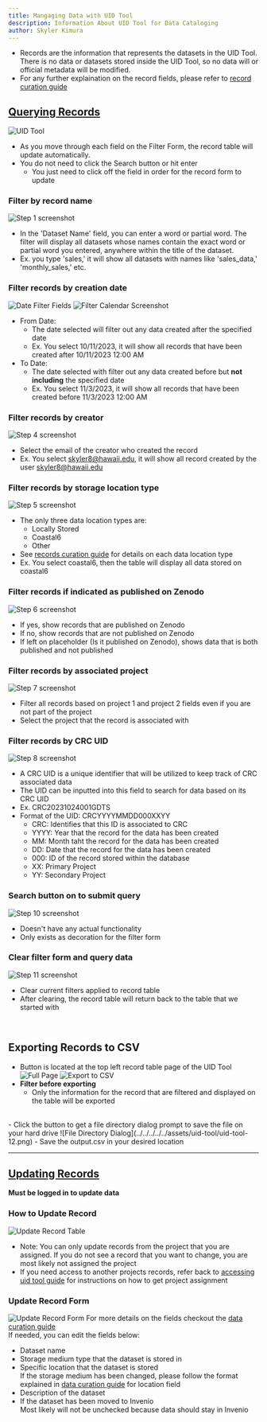 ```yaml
---
title: Mangaging Data with UID Tool
description: Information About UID Tool for Data Cataloging
author: Skyler Kimura
---
```


- Records are the information that represents the datasets in the UID Tool. There is no data or datasets stored inside the UID Tool, so no data will or official metadata will be modified. 
- For any further explaination on the record fields, please refer to [record curation guide](/crc-documentation/data-management/uid-tool/guides/record-curation)

## <a href="https://coastal5.soest.hawaii.edu/uid-tool/data/" target="_blank">Querying Records</a>

![UID Tool](../../../../../assets/uid-tool/uid-tool-15.png)

- As you move through each field on the Filter Form, the record table will update automatically.
- You do not need to click the Search button or hit enter
    - You just need to click off the field in order for the record form to update

### Filter by record name
![Step 1 screenshot](https://images.tango.us/workflows/7c62f4ed-48f1-4ed0-91d7-117698440824/steps/67c89559-07f2-45e5-b3bf-38e6f7f2b792/dd297fdd-98ba-4ea3-b512-923d46a9f3ad.png?crop=focalpoint&fit=crop&fp-x=0.0834&fp-y=0.1779&fp-z=2.2450&w=1200&border=2%2CF4F2F7&border-radius=8%2C8%2C8%2C8&border-radius-inner=8%2C8%2C8%2C8&blend-align=bottom&blend-mode=normal&blend-x=0&blend-w=1200&blend64=aHR0cHM6Ly9pbWFnZXMudGFuZ28udXMvc3RhdGljL21hZGUtd2l0aC10YW5nby13YXRlcm1hcmstdjIucG5n&mark-x=29&mark-y=296&m64=aHR0cHM6Ly9pbWFnZXMudGFuZ28udXMvc3RhdGljL2JsYW5rLnBuZz9tYXNrPWNvcm5lcnMmYm9yZGVyPTQlMkNGRjc0NDImdz0zOTImaD01OCZmaXQ9Y3JvcCZjb3JuZXItcmFkaXVzPTEw)

- In the 'Dataset Name' field, you can enter a word or partial word. The filter will display all datasets whose names contain the exact word or partial word you entered, anywhere within the title of the dataset.
- Ex. you type 'sales,' it will show all datasets with names like 'sales_data,' 'monthly_sales,' etc. 

### Filter records by creation date
![Date Filter Fields](../../../../../assets/uid-tool/uid-tool-17.png)
![Filter Calendar Screenshot](../../../../../assets/uid-tool/uid-tool-18.png)

- From Date:
    - The date selected will filter out any data created after the specified date
    - Ex. You select 10/11/2023, it will show all records that have been created after 10/11/2023 12:00 AM
- To Date:
    - The date selected with filter out any data created before but **not including** the specified date
    - Ex. You select 11/3/2023, it will show all records that have been created before 11/3/2023 12:00 AM

### Filter records by creator
![Step 4 screenshot](https://images.tango.us/workflows/7c62f4ed-48f1-4ed0-91d7-117698440824/steps/9873c6e9-7e74-4607-a8f8-1e967f2bdf90/c3ef68d8-f48f-46a0-973a-b1fcccf2e656.png?crop=focalpoint&fit=crop&fp-x=0.0834&fp-y=0.3557&fp-z=2.2450&w=1200&border=2%2CF4F2F7&border-radius=8%2C8%2C8%2C8&border-radius-inner=8%2C8%2C8%2C8&blend-align=bottom&blend-mode=normal&blend-x=0&blend-w=1200&blend64=aHR0cHM6Ly9pbWFnZXMudGFuZ28udXMvc3RhdGljL21hZGUtd2l0aC10YW5nby13YXRlcm1hcmstdjIucG5n&mark-x=29&mark-y=378&m64=aHR0cHM6Ly9pbWFnZXMudGFuZ28udXMvc3RhdGljL2JsYW5rLnBuZz9tYXNrPWNvcm5lcnMmYm9yZGVyPTQlMkNGRjc0NDImdz0zOTImaD01OCZmaXQ9Y3JvcCZjb3JuZXItcmFkaXVzPTEw)

- Select the email of the creator who created the record
- Ex. You select skyler8@hawaii.edu, it will show all record created by the user skyler8@hawaii.edu


### Filter records by storage location type
![Step 5 screenshot](https://images.tango.us/workflows/7c62f4ed-48f1-4ed0-91d7-117698440824/steps/7e415dd5-5c48-4595-9a91-4065c7d002af/f80b6dc8-4620-4a8f-8fda-eea69d01bf2c.png?crop=focalpoint&fit=crop&fp-x=0.0834&fp-y=0.4150&fp-z=2.2450&w=1200&border=2%2CF4F2F7&border-radius=8%2C8%2C8%2C8&border-radius-inner=8%2C8%2C8%2C8&blend-align=bottom&blend-mode=normal&blend-x=0&blend-w=1200&blend64=aHR0cHM6Ly9pbWFnZXMudGFuZ28udXMvc3RhdGljL21hZGUtd2l0aC10YW5nby13YXRlcm1hcmstdjIucG5n&mark-x=29&mark-y=378&m64=aHR0cHM6Ly9pbWFnZXMudGFuZ28udXMvc3RhdGljL2JsYW5rLnBuZz9tYXNrPWNvcm5lcnMmYm9yZGVyPTQlMkNGRjc0NDImdz0zOTImaD01OCZmaXQ9Y3JvcCZjb3JuZXItcmFkaXVzPTEw)

- The only three data location types are:
    - Locally Stored
    - Coastal6
    - Other
- See [records curation guide](/crc-documentation/data-management/uid-tool/guides/record-curation/) for details on each data location type
- Ex. You select coastal6, then the table will display all data stored on coastal6

### Filter records if indicated as published on Zenodo
![Step 6 screenshot](https://images.tango.us/workflows/7c62f4ed-48f1-4ed0-91d7-117698440824/steps/5f789c34-0632-4400-8e89-e20b0589bc07/91b10bf4-dcd7-4339-984e-6c4611e825a9.png?crop=focalpoint&fit=crop&fp-x=0.0834&fp-y=0.4743&fp-z=2.2450&w=1200&border=2%2CF4F2F7&border-radius=8%2C8%2C8%2C8&border-radius-inner=8%2C8%2C8%2C8&blend-align=bottom&blend-mode=normal&blend-x=0&blend-w=1200&blend64=aHR0cHM6Ly9pbWFnZXMudGFuZ28udXMvc3RhdGljL21hZGUtd2l0aC10YW5nby13YXRlcm1hcmstdjIucG5n&mark-x=29&mark-y=378&m64=aHR0cHM6Ly9pbWFnZXMudGFuZ28udXMvc3RhdGljL2JsYW5rLnBuZz9tYXNrPWNvcm5lcnMmYm9yZGVyPTQlMkNGRjc0NDImdz0zOTImaD01OCZmaXQ9Y3JvcCZjb3JuZXItcmFkaXVzPTEw)

- If yes, show records that are published on Zenodo
- If no, show records that are not published on Zenodo
- If left on placeholder (Is it published on Zenodo), shows data that is both published and not published


### Filter records by associated project
![Step 7 screenshot](https://images.tango.us/workflows/7c62f4ed-48f1-4ed0-91d7-117698440824/steps/498de66b-a60b-479d-ae68-01530f56abb0/786a77bc-248b-40ff-8d1c-7b2fbba9c287.png?crop=focalpoint&fit=crop&fp-x=0.0834&fp-y=0.5336&fp-z=2.2450&w=1200&border=2%2CF4F2F7&border-radius=8%2C8%2C8%2C8&border-radius-inner=8%2C8%2C8%2C8&blend-align=bottom&blend-mode=normal&blend-x=0&blend-w=1200&blend64=aHR0cHM6Ly9pbWFnZXMudGFuZ28udXMvc3RhdGljL21hZGUtd2l0aC10YW5nby13YXRlcm1hcmstdjIucG5n&mark-x=29&mark-y=378&m64=aHR0cHM6Ly9pbWFnZXMudGFuZ28udXMvc3RhdGljL2JsYW5rLnBuZz9tYXNrPWNvcm5lcnMmYm9yZGVyPTQlMkNGRjc0NDImdz0zOTImaD01OCZmaXQ9Y3JvcCZjb3JuZXItcmFkaXVzPTEw)

- Filter all records based on project 1 and project 2 fields even if you are not part of the project
- Select the project that the record is associated with

### Filter records by CRC UID
![Step 8 screenshot](https://images.tango.us/workflows/7c62f4ed-48f1-4ed0-91d7-117698440824/steps/a3c3ecdd-f6ac-4537-bf85-92411ed2a917/2edd13f6-3cd9-4f96-b8ab-03084bc82618.png?crop=focalpoint&fit=crop&fp-x=0.0834&fp-y=0.5929&fp-z=2.2450&w=1200&border=2%2CF4F2F7&border-radius=8%2C8%2C8%2C8&border-radius-inner=8%2C8%2C8%2C8&blend-align=bottom&blend-mode=normal&blend-x=0&blend-w=1200&blend64=aHR0cHM6Ly9pbWFnZXMudGFuZ28udXMvc3RhdGljL21hZGUtd2l0aC10YW5nby13YXRlcm1hcmstdjIucG5n&mark-x=29&mark-y=378&m64=aHR0cHM6Ly9pbWFnZXMudGFuZ28udXMvc3RhdGljL2JsYW5rLnBuZz9tYXNrPWNvcm5lcnMmYm9yZGVyPTQlMkNGRjc0NDImdz0zOTImaD01OCZmaXQ9Y3JvcCZjb3JuZXItcmFkaXVzPTEw)

- A CRC UID is a unique identifier that will be utilized to keep track of CRC associated data
- The UID can be inputted into this field to search for data based on its CRC UID
- Ex. CRC20231024001GDTS
- Format of the UID: CRCYYYYMMDD000XXYY
    - CRC: Identifies that this ID is associated to CRC
    - YYYY: Year that the record for the data has been created
    - MM: Month taht the record for the data has been created
    - DD: Date that the record for the data has been created
    - 000: ID of the record stored within the database
    - XX: Primary Project
    - YY: Secondary Project


### Search button on to submit query
![Step 10 screenshot](https://images.tango.us/workflows/7c62f4ed-48f1-4ed0-91d7-117698440824/steps/8e13515e-0b5e-40b5-a85d-e2e6a3d34c46/ee167c56-a788-45a9-8b49-fd0c11cc4fa9.png?crop=focalpoint&fit=crop&fp-x=0.1324&fp-y=0.6364&fp-z=2.8881&w=1200&border=2%2CF4F2F7&border-radius=8%2C8%2C8%2C8&border-radius-inner=8%2C8%2C8%2C8&blend-align=bottom&blend-mode=normal&blend-x=0&blend-w=1200&blend64=aHR0cHM6Ly9pbWFnZXMudGFuZ28udXMvc3RhdGljL21hZGUtd2l0aC10YW5nby13YXRlcm1hcmstdjIucG5n&mark-x=379&mark-y=370&m64=aHR0cHM6Ly9pbWFnZXMudGFuZ28udXMvc3RhdGljL2JsYW5rLnBuZz9tYXNrPWNvcm5lcnMmYm9yZGVyPTQlMkNGRjc0NDImdz0xNjAmaD03NCZmaXQ9Y3JvcCZjb3JuZXItcmFkaXVzPTEw)

- Doesn't have any actual functionality
- Only exists as decoration for the filter form

### Clear filter form and query data
![Step 11 screenshot](https://images.tango.us/workflows/7c62f4ed-48f1-4ed0-91d7-117698440824/steps/76d257eb-e4d0-49d5-af27-960a7bec0906/5a13d82d-c459-4a8d-ad80-528732d9b5de.png?crop=focalpoint&fit=crop&fp-x=0.0308&fp-y=0.6364&fp-z=2.9393&w=1200&border=2%2CF4F2F7&border-radius=8%2C8%2C8%2C8&border-radius-inner=8%2C8%2C8%2C8&blend-align=bottom&blend-mode=normal&blend-x=0&blend-w=1200&blend64=aHR0cHM6Ly9pbWFnZXMudGFuZ28udXMvc3RhdGljL21hZGUtd2l0aC10YW5nby13YXRlcm1hcmstdjIucG5n&mark-x=38&mark-y=369&m64=aHR0cHM6Ly9pbWFnZXMudGFuZ28udXMvc3RhdGljL2JsYW5rLnBuZz9tYXNrPWNvcm5lcnMmYm9yZGVyPTQlMkNGRjc0NDImdz0xNDImaD03NiZmaXQ9Y3JvcCZjb3JuZXItcmFkaXVzPTEw)

- Clear current filters applied to record table
- After clearing, the record table will return back to the table that we started with

<br/>

## Exporting Records to CSV
- Button is located at the top left record table page of the UID Tool
![Full Page](../../../../../assets/uid-tool/uid-tool-19.png)
![Export to CSV](../../../../../assets/uid-tool/uid-tool-11.png)
- **Filter before exporting**
    - Only the information for the record that are filtered and displayed on the table will be exported
<br/>
- Click the button to get a file directory dialog prompt to save the file on your hard drive
![File Directory Dialog](../../../../../assets/uid-tool/uid-tool-12.png)
- Save the output.csv in your desired location

---

## <a href="https://coastal5.soest.hawaii.edu/uid-tool/data/update/" target="_blank">Updating Records</a>
**Must be logged in to update data**

### How to Update Record
![Update Record Table](../../../../../assets/uid-tool/uid-tool-13.png)
- Note: You can only update records from the project that you are assigned. If you do not see a record that you want to change, you are most likely not assigned the project
- If you need access to another projects records, refer back to [accessing uid tool guide](/crc-documentation/data-management/uid-tool/guides/accessing) for instructions on how to get project assignment

### Update Record Form
![Update Record Form](../../../../../assets/uid-tool/uid-tool-14.png)
For more details on the fields checkout the [data curation guide](/crc-documentation/data-management/uid-tool/guides/updating-data)<br>
If needed, you can edit the fields below:
- Dataset name
- Storage medium type that the dataset is stored in
- Specific location that the dataset is stored<br>If the storage medium has been changed, please follow the format explained in [data curation guide](/crc-documentation/data-management/uid-tool/guides/updating-data) for location field
- Description of the dataset
- If the dataset has been moved to Invenio<br>Most likely will not be unchecked because data should stay in Invenio

